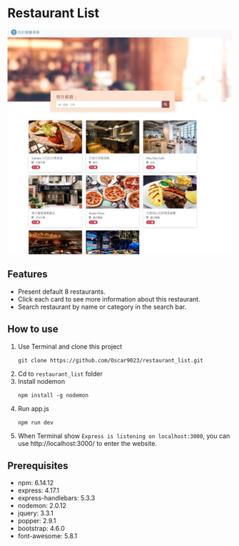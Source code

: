 # Restaurant List
![GITHUB](./demo.jpg)

## Features
* Present default 8 restaurants.
* Click each card to see more information about this restaurant.
* Search restaurant by name or category in the search bar.

## How to use
1. Use Terminal and clone this project
    ```
    git clone https://github.com/Oscar9023/restaurant_list.git
    ```
2. Cd to `restaurant_list` folder
3. Install nodemon
    ```
    npm install -g nodemon
    ```
4. Run app.js
    ```
    npm run dev
    ```
5. When Terminal show `Express is listening on localhost:3000`, you can use http://localhost:3000/ to enter the website.

## Prerequisites
* npm: 6.14.12
* express: 4.17.1
* express-handlebars: 5.3.3
* nodemon: 2.0.12
* jquery: 3.3.1
* popper: 2.9.1
* bootstrap: 4.6.0
* font-awesome: 5.8.1

